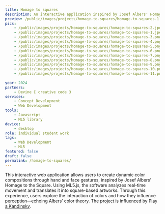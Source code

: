 ```yaml
---
title: Homage to squares
description: An interactive application inspired by Josef Albers' Homage to the Square, where users create new compositions through hand and face gestures. Through this experience users explore how colors interact and influence each other.
preview: /public/images/projects/homage-to-squares/homage-to-squares-1.jpeg
pics:
    - /public/images/projects/homage-to-squares/homage-to-squares-2.jpeg
    - /public/images/projects/homage-to-squares/homage-to-squares-1.jpeg
    - /public/images/projects/homage-to-squares/homage-to-squares-3.png
    - /public/images/projects/homage-to-squares/homage-to-squares-4.png
    - /public/images/projects/homage-to-squares/homage-to-squares-5.png
    - /public/images/projects/homage-to-squares/homage-to-squares-6.png
    - /public/images/projects/homage-to-squares/homage-to-squares-7.png
    - /public/images/projects/homage-to-squares/homage-to-squares-8.png
    - /public/images/projects/homage-to-squares/homage-to-squares-9.png
    - /public/images/projects/homage-to-squares/homage-to-squares-10.png
    - /public/images/projects/homage-to-squares/homage-to-squares-11.png
        
year: 2024
partners:
    - Devine I creative code 3
services:
    - Concept Development
    - Web Development
tools:
    - Javascript
    - ML5 library
device:
    - desktop
role: individual student work
tags:
    - Web Development
    - ML5
featured: false
draft: false
permalink: /homage-to-squares/
---
```

This interactive web application allows users to create dynamic color compositions through hand and face gestures, inspired by Josef Albers' Homage to the Square. Using ML5.js, the software analyzes real-time movement and translates it into square-based artworks. Through this experience, users explore the interaction of colors and how they influence perception—echoing Albers’ color theory. The project is influenced by [Play a Kandinsky](/https://artsandculture.google.com/experiment/play-a-kandinsky/sgF5ivv105ukhA).